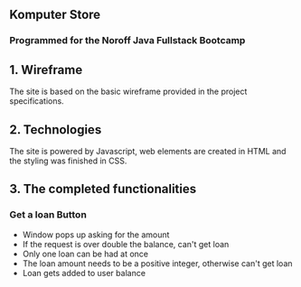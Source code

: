 ## Komputer Store
### Programmed for the Noroff Java Fullstack Bootcamp

## 1. Wireframe

The site is based on the basic wireframe provided in the project specifications.

## 2. Technologies

The site is powered by Javascript, web elements are created in HTML and the styling was finished in CSS.

## 3. The completed functionalities
### Get a loan Button
- Window pops up asking for the amount
- If the request is over double the balance, can't get loan
- Only one loan can be had at once
- The loan amount needs to be a positive integer, otherwise can't get loan
- Loan gets added to user balance




